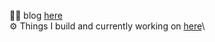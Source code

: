 
👨‍💻  blog [here](https://ruslan-useinov.com/blog)\
⚙️ Things I build and currently working on [here](https://ruslan-useinov.com/projects)\
